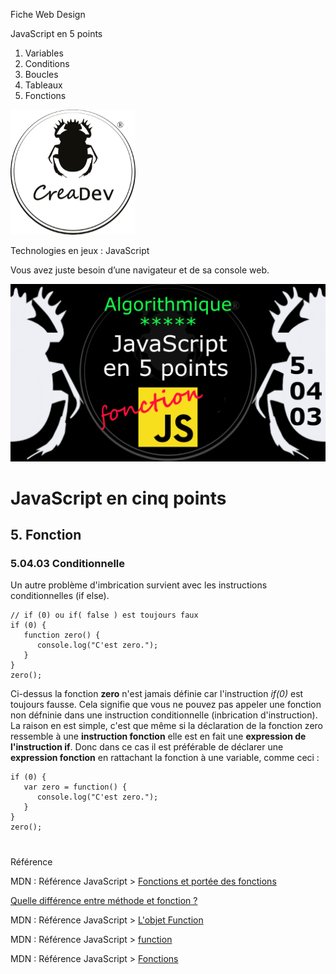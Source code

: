 Fiche Web Design

JavaScript en 5 points
1.  Variables
2.  Conditions
3.  Boucles
4.  Tableaux
5.  Fonctions

[![CreaDev](../images/logo-creadev-210207-R-200.png)](http://www.creadev.ninja/)

Technologies en jeux : JavaScript

Vous avez juste besoin d’une navigateur et de sa console web.

[![Le modulo en JavaScript](../images/JS-en-5-pts-05-04-03-conditionnelle.png)](https://www.youtube.com/watch?v=SRaJEZJ-f7k)

# JavaScript en cinq points

## 5. Fonction

### 5.04.03 Conditionnelle

Un autre problème d'imbrication survient avec les instructions conditionnelles (if else).

	// if (0) ou if( false ) est toujours faux
	if (0) {
	   function zero() {
		  console.log("C'est zero.");
	   }
	}
	zero(); 

Ci-dessus la fonction **zero** n'est jamais définie car l'instruction *if(0)* est toujours fausse. Cela signifie que vous ne pouvez pas appeler une fonction non défninie dans une instruction conditionnelle (inbrication d'instruction). La raison en est simple, c'est que même si la déclaration de la fonction zero ressemble à une **instruction fonction** elle est en fait une **expression de l'instruction if**. Donc dans ce cas il est préférable de déclarer une **expression fonction** en rattachant la fonction à une variable, comme ceci :

	if (0) {
	   var zero = function() {
		  console.log("C'est zero.");
	   }
	}
	zero(); 

#
Référence

MDN : Référence JavaScript > [Fonctions et portée des fonctions](https://developer.mozilla.org/fr/docs/Web/JavaScript/Reference/Functions)

[Quelle différence entre méthode et fonction ?](https://jacques-guizol.developpez.com/javascript/?page=page_5#LV-C)

MDN : Référence JavaScript > [L'objet Function](https://developer.mozilla.org/fr/docs/conflicting/Web/JavaScript/Guide#Lobjet_Function)

MDN : Référence JavaScript > [function](https://developer.mozilla.org/fr/docs/Web/JavaScript/Reference/Statements/function)

MDN : Référence JavaScript > [Fonctions](https://developer.mozilla.org/fr/docs/Web/JavaScript/Guide/Functions)